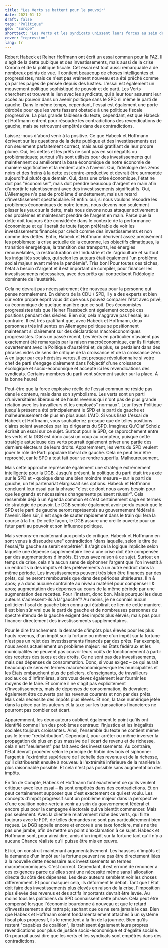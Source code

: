 ```yaml
---
title: "Les Verts se battent pour le pouvoir"
date: 2021-01-12
draft: false
tags: "Politique"
geo: "Europe"
shorttext: "Les Verts et les syndicats unissent leurs forces au sein des FAZ. La nouvelle façon d'être armé pour l'avenir."
cover: "repression"
lang: fr
---
```


Robert Habeck et Reiner Hoffmann ont écrit un essai commun pour la [FAZ](https://www.faz.net/aktuell/wirtschaft/habeck-dgb-chef-linke-droht-sich-im-widerspruch-zu-verheddern-17130455.html?printPagedArticle=true#pageIndex_3 "Die Linke droht sich im Widerspruch zu verheddern"). Il s'agit de la dette publique et des investissements, mais aussi de la crise Corona et de la politique fiscale. Cet essai est tout aussi remarquable à de nombreux points de vue. Il contient beaucoup de choses intelligentes et progressistes, mais ce n'est pas vraiment nouveau et a été prêché comme ça par les pages de pensée depuis des lustres. L'essai est également un mouvement politique sophistiqué de pouvoir et de parti. Les Verts cherchent et trouvent le lien avec les syndicats, qui à leur tour assurent leur accès au pouvoir dans un avenir politique sans le SPD ni même le parti de gauche. Dans le même temps, cependant, l'essai est également une porte dérobée pour que les verts fassent obstacle à une politique fiscale progressive. La plus grande faiblesse du texte, cependant, est que Habeck et Hoffmann entrent pour résoudre les contradictions des revendications de gauche, mais se retrouvent empêtrés dans des contradictions.

Laissez-nous d'abord venir à la positive. Ce que Habeck et Hoffmann écrivent sur les questions de la dette publique et des investissements est non seulement parfaitement correct, mais aussi gratifiant de leur propre plume. Oui, les dettes et les prêts ne sont pas en soi négatifs ou problématiques; surtout s'ils sont utilisés pour des investissements qui maintiennent ou améliorent la base économique de notre économie de manière significative et la rendent apte à l'avenir. Oui, l'idéologie des zéros noirs et des freins à la dette est contre-productive et devrait être surmontée aujourd'hui plutôt que demain. Oui, dans une crise économique, l'état ne doit pas "économiser", mais doit prendre beaucoup d'argent en main afin d'amortir le ralentissement avec des investissements significatifs. Oui, L'Allemagne n'a pas de problème d'endettement, mais un retard d'investissement spectaculaire. Et enfin: oui, si nous voulons résoudre les problèmes économiques de notre temps, nous devons non seulement plisser les yeux sur la dette, mais nous devons nous attaquer activement à ces problèmes et maintenant prendre de l'argent en main. Parce que la dette doit toujours être considérée dans le contexte de la performance économique et qu'il serait de toute façon préférable de voir les investissements financés par crédit comme des investissements et non comme des dettes. Enfin, Habeck et Hoffmann décrivent assez précisément les problèmes: la crise actuelle de la couronne, les objectifs climatiques, la transition énergétique, la transition des transports, les énergies renouvelables, la restructuration de l'industrie et de l'agriculture et surtout les inégalités sociales, qui selon les auteurs était également "un problème social majeur avant même la pandémie". Très bon! Pour toutes ces tâches, l'état a besoin d'argent et il est important de compiler, pour financer les investissements nécessaires, avec des prêts qui contredisent l'idéologie dominante de l'austérité.

Cela ne devrait pas nécessairement être nouveau pour la personne qui pense normalement. En dehors de la CDU / SPD, il y a des experts et bien sûr votre propre esprit vous dit que vous pouvez comparer l'état avec privé, ou économique de quelque manière que ce soit. Des économistes progressistes tels que Heiner Flassbeck ont également occupé ces positions pendant des siècles. Bien sûr, cela n'aggrave pas l'essai; au contraire. Il est très gratifiant que, avec Habeck et Hoffmann, deux personnes très influentes en Allemagne politique se positionnent maintenant si clairement sur des déclarations macroéconomiques progressistes. Dans un passé récent, Les Verts en particulier n'avaient pas exactement été remarqués par la raison macroéconomique, car ils flirtaient ouvertement avec la Politique d'austérité et, de plus, se perdaient dans des phrases vides de sens de critique de la croissance et de la croissance zéro. A en juger par ces hérésies vertes, il est presque révolutionnaire si votre chef de parti s'engage clairement dans l'objectif d'une croissance écologique et socio-économique et accepte ici les revendications des syndicats. Certains membres du parti vont sûrement sauter sur la place. À la bonne heure!

Peut-être que la force explosive réelle de l'essai commun ne réside pas dans le contenu, mais dans son symbolisme. Les verts sont un parti d'universitaires libéraux et de hauts revenus qui n'ont pas de plus grande relation avec les travailleurs et les employés" normaux". Leur foyer Politique jusqu'à présent a été principalement le SPD et le parti de gauche et malheureusement de plus en plus aussi L'AfD. Si vous lisez L'essai de Habeck et Hoffmann, vous souhaiteriez presque que de telles positions claires soient avancées par les dirigeants du SPD. Imaginez Qu'Olaf Scholz écrirait un essai sur ce sujet. Surtout pour le SPD, ce rapprochement entre les verts et la DGB est donc aussi un coup au compteur, puisque cette stratégie astucieuse des verts pourrait également priver une partie des derniers électeurs de leurs droits. Apparemment, les verts du SPD veulent jouer le rôle de Parti populaire libéral de gauche. Cela ne peut leur être reproché, car le SPD a tout fait pour se rendre superflu. Malheureusement.

Mais cette approche représente également une stratégie extrêmement intelligente pour la DGB. Jusqu'à présent, la politique du parti était très axée sur le SPD et – quoique dans une bien moindre mesure – sur le parti de gauche, un tel partenariat élargissait ses options. Habeck et Hoffmann concluent leur essai par la phrase "c'est ce dont nous avons besoin pour que les grands et nécessaires changements puissent réussir". Cela ressemble déjà à un Agenda commun et c'est certainement sage en termes de stratégie de pouvoir. Le DGB semble également avoir perdu espoir que le SPD et le parti de gauche seront représentés au gouvernement fédéral à l'avenir. Bien sûr, il est sage de sauter rapidement dans le train qui fera la course à la fin. De cette façon, le DGB assure une oreille ouverte pour un futur parti au pouvoir et son influence politique.

Mais venons-en maintenant aux points de critique. Habeck et Hoffmann en sont venus à dissoudre une" contradiction "dans laquelle, selon le titre de l'essai,"la gauche se serait empêtrée". Il s'agit de la logique implicite selon laquelle une dépense supplémentaire liée à une crise doit être compensée par des augmentations d'impôts. Et vous avez raison à ce sujet. Surtout en temps de crise, cela n'a aucun sens de siphonner l'argent que l'on investit à un endroit via des impôts et des prélèvements à un autre endroit dans la même période. Les investissements peuvent très bien être financés par des prêts, qui ne seront remboursés que dans des périodes ultérieures. Il n & apos; y a donc aucune contrainte au niveau matériel pour compenser l & apos; augmentation des dépenses au cours de la même période par une augmentation des recettes. Pour l'instant, donc bon. Mais pourquoi les deux auteurs s'adressent-ils à la"gauche"? Au moins, je ne connais aucun politicien fiscal de gauche bien connu qui établirait ce lien de cette manière. Il est bien sûr vrai que le parti de gauche et de nombreuses personnes du spectre étendu de la gauche exigent des impôts plus élevés; mais pas pour financer directement des investissements supplémentaires.

Pour le dire franchement: la demande d'impôts plus élevés pour les plus hauts revenus, d'un impôt sur la fortune ou même d'un impôt sur la fortune n'est pas un rejet des investissements financés par des prêts. Par exemple, nous avons actuellement un problème majeur: les États fédéraux et les municipalités ne peuvent pas couvrir leurs coûts de fonctionnement à partir des recettes des taxes et des droits. Ce ne sont pas des investissements, mais des dépenses de consommation. Donc, si vous exigez – ce qui aurait beaucoup de sens en termes macroéconomiques-que les municipalités et les États embauchent plus de policiers, d'enseignants, de travailleurs sociaux ou d'infirmières, alors vous devez également leur fournir les moyens de le faire. Et comme il ne s'agit pas explicitement d'investissements, mais de dépenses de consommation, ils devraient également être couverts par les revenus courants et non par des prêts. Mais cela nécessite des impôts plus élevés. Et non, la taxe numérique jetée dans la pièce par les auteurs et la taxe sur les transactions financières ne pourront pas combler cet écart.

Apparemment, les deux auteurs oublient également le point qu'ils ont identifié comme l'un des problèmes centraux: l'injustice et les inégalités sociales toujours croissantes. Ainsi, l'ensemble du texte ne contient même pas le terme "redistribution". Cependant, pour arrêter ou même inverser la propagation de plus en plus massive de l'écart de revenu et de richesse, cela n'est "seulement" pas fait avec des investissements. Au contraire, l'État devrait procéder selon le principe de Robin des bois et siphonner l'argent à l'extrémité supérieure de l'échelle des revenus et de la richesse, qu'il distribuerait ensuite à nouveau à l'extrémité inférieure de la manière la plus raisonnable possible. Et cela n'est pas possible sans augmentation des impôts.

En fin de Compte, Habeck et Hoffmann font exactement ce qu'ils veulent critiquer avec leur essai – ils sont empêtrés dans des contradictions. Et on peut certainement supposer que c'est exactement ce qui est voulu. Les concepts d'impôt progressif sont un problème majeur dans la perspective d'une coalition noire-verte à venir au sein du gouvernement fédéral et encore plus pour la campagne électorale qui va bientôt commencer. Mais pas seulement. Avec la clientèle relativement riche des verts, qui flirte toujours avec le FDP, de telles demandes ne sont pas particulièrement bien reçues. Le DGB appelle encore et encore à une taxe foncière, mais ne tire pas une jambe, afin de mettre un point d'exclamation à ce sujet. Habeck et Hoffmann sont, pour ainsi dire, amis d'un impôt sur la fortune tant qu'il n'y a aucune Chance réaliste qu'il puisse être mis en œuvre.

Et ici, on construit maintenant argumentativement. Les hausses d'impôts et la demande d'un impôt sur la fortune peuvent ne pas être directement liées à la nouvelle dette nécessaire aux investissements en termes macroéconomiques. C'est correct. Cependant, il est erroné de renoncer à ces exigences parce qu'elles sont une nécessité même sans l'allocation directe du côté des dépenses. Les deux auteurs semblent voir les choses différemment. Et pour masquer cela, ils déforment le débat. Tant que l'État doit faire des investissements plus élevés en raison de la crise, l'imposition plus élevée des revenus et des actifs importants devrait être levée. Au moins tous les politiciens du SPD connaissent cette phrase. Cela peut être compensé lorsque l'économie bourdonne à nouveau et que le retard d'investissement a été rattrapé; sachant que ce ne sera jamais le cas. Bien que Habeck et Hoffmann soient fondamentalement attachés à un système fiscal plus progressif, ils le remettent à la fin de la journée. Bien qu'ils restent "capables de coalition", ils trahissent également leurs propres revendications pour plus de justice socio-économique et d'égalité sociale. On pourrait aussi dire que les verts et les syndicats sont empêtrés dans des contradictions.
